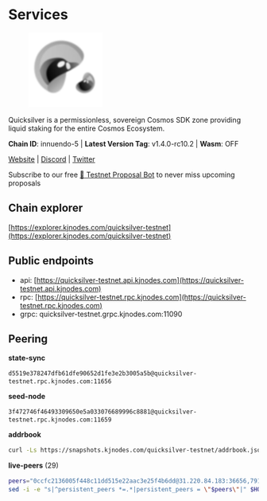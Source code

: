 # Services

<figure><img src="https://raw.githubusercontent.com/kj89/cosmos-images/main/logos/quicksilver.png" width="150" alt=""><figcaption></figcaption></figure>

Quicksilver is a permissionless, sovereign Cosmos SDK zone providing liquid staking for the entire Cosmos Ecosystem.

**Chain ID**: innuendo-5 | **Latest Version Tag**: v1.4.0-rc10.2 | **Wasm**: OFF

[Website](https://quicksilver.zone) | [Discord](https://discord.gg/quicksilverprotocol) | [Twitter](https://twitter.com/quicksilverzone)



Subscribe to our free [🤖 Testnet Proposal Bot](https://t.me/kjnodes_testnet_proposal_bot) to never miss upcoming proposals


## Chain explorer
[https://explorer.kjnodes.com/quicksilver-testnet](https://explorer.kjnodes.com/quicksilver-testnet)

## Public endpoints

* api: [https://quicksilver-testnet.api.kjnodes.com](https://quicksilver-testnet.api.kjnodes.com)
* rpc: [https://quicksilver-testnet.rpc.kjnodes.com](https://quicksilver-testnet.rpc.kjnodes.com)
* grpc: quicksilver-testnet.grpc.kjnodes.com:11090

## Peering

**state-sync**

```text
d5519e378247dfb61dfe90652d1fe3e2b3005a5b@quicksilver-testnet.rpc.kjnodes.com:11656
```

**seed-node**

```text
3f472746f46493309650e5a033076689996c8881@quicksilver-testnet.rpc.kjnodes.com:11659
```

**addrbook**
```bash
curl -Ls https://snapshots.kjnodes.com/quicksilver-testnet/addrbook.json > $HOME/.quicksilverd/config/addrbook.json
```

**live-peers** (29)
```bash
peers="0ccfc2136005f448c11dd515e22aac3e25f4b6dd@31.220.84.183:36656,79150a08e52cce4d81da38f51c62fd4f46bf8f57@65.108.206.118:61056,796e72ffc343c187cd5e8397c0c09c0671d228e0@185.16.39.51:26656,f0621c59ca7cfba98015ae2a47886fc3d9c0020c@94.130.132.227:2060,d5519e378247dfb61dfe90652d1fe3e2b3005a5b@65.109.68.190:11656,42f87cb55d5fdd222da28023613c66857398c4b8@5.22.223.252:26656,5c2a752c9b1952dbed075c56c600c3a79b58c395@95.214.55.232:27026,a637b94cb989909cc182623748ef179b0659f148@65.109.23.114:11156,1c4274460224753e8080d0efd16c0ed88fe27fc0@51.195.145.103:26656,a49d8d304e96350272dca24934b8295bc81d75d2@23.227.200.10:26656,13564ca7ffcc8fa6bcc6d405c96fe8c724ec17da@88.99.213.25:11656,78d271e4b4692ff1ee8490f3825a541558b31870@65.21.95.46:28656,af8cfa944802a9bd510fc3407950a15e8be86c31@213.239.217.52:30656,1452d484454c0f93ddf3cbf987ce1b9cadd8f23f@65.21.95.180:37656,d4d83e209a2b096859821228ea17475f9a487a48@23.88.0.170:15651,0a3ac40a7a4ce35978c4da97be2eb6974bc3c58b@185.252.233.217:46656,9a60250367f370dc7395c7a5b0d503cec544188f@65.108.230.113:20026,4ccdccd18a480f13af85aa798356c1bf856f5c20@88.208.57.200:11656,97377c16946f8e1fa69e7c2c6b7feb32c2090f09@116.202.227.117:11656,03332cdbc3d354846a18992effbb8c20aa28f52a@65.21.133.125:28656,e25a748120c9608c1d2a70fafa75178d862b3463@178.18.254.211:10656,5844010472bac487748336616d450bc9f0cbc57c@65.108.72.175:29656,bdb93c655989b2c1882339fabb013317066dda56@95.214.52.138:26676,a37474c1f254cd4b16d924327a755c914e8e7d86@65.109.30.53:26656,a288baa951cbe92b253c01c3936d930af1d56424@5.161.142.236:26656,46f97e49a49694aead28c27be2c19300f509e273@65.108.129.94:26656,25410bff2fb7312d24c11b1e990507e5e3aa40b7@135.125.5.31:48656,17d1c0845076139a81174b1837bff598fb255d31@46.4.121.72:11156,ee6bae1a6d4a1e07f1e4bc7963cabedc6b73426e@94.130.137.119:26656"
sed -i -e "s|^persistent_peers *=.*|persistent_peers = \"$peers\"|" $HOME/.quicksilverd/config/config.toml
```
